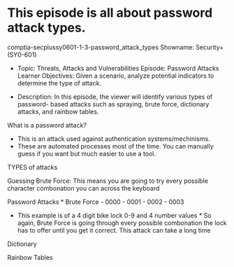 # This episode is all about password attack types. 

comptia-secplussy0601-1-3-password_attack_types Showname: Security+ (SY0-601) 

- Topic: Threats, Attacks and Vulnerabilities Episode: Password Attacks Learner Objectives: Given a scenario, analyze potential indicators to determine the type of attack. 

- Description: In this episode, the viewer will identify various types of password- based attacks such as spraying, brute force, dictionary attacks, and rainbow tables.


What is a password attack?

-  This is an attack used against authentication systems/mechinisms.
-  These are automated processes most of the time. You can manually guess if you want but much easier to use a tool.

TYPES of attacks


Guessing
Brute Force: This means you are going to try every possible character combonation you can across the keyboard

Password Attacks * Brute Force
        - 0000
        - 0001
        - 0002
        - 0003

* This example is of a 4 digit bike lock 0-9 and 4 number values *
So again, Brute Force is going through every possible combonation the lock has to offer until you get it correct.
This attack can take a long time

Dictionary


Rainbow Tables